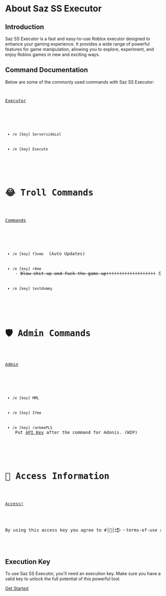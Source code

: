 <div class="container">
        <h1>About Saz SS Executor</h1>
        <div class="section">
            <h2>Introduction</h2>
            <p>Saz SS Executor is a fast and easy-to-use Roblox executor designed to enhance your gaming experience. It provides a wide range of powerful features for game manipulation, allowing you to explore, experiment, and enjoy Roblox games in new and exciting ways.</p>
        </div>
        <div class="section">
            <h2>Command Documentation</h2>
            <p>Below are some of the commonly used commands with Saz SS Executor:</p>
            <pre class="code">
    <p><a href="https://github.com/Blood-Gang-Inc/sa-zserverside">Executor</a></p>
    <ul>
        <li><code>/e [key] ServersideLol</code></li>
        <li><code>/e [key] Execute</code></li>
    </ul>
    <h1>😂 Troll Commands</h1>
    <p><a href="https://github.com/Blood-Gang-Inc/sa-zserverside">Commands</a></p>
    <ul>
        <li><code>/e [key] f3xme</code> <span> (Auto Updates)</span></li>
        <li><code>/e [key] r6me</code> - <del>Blow shit up and fuck the game up!!!!!!!!!!!!!!!!!!!</del> <span>😞</span></li>
        <li><code>/e [key] testdummy</code></li>
    </ul>
    <h1>🛡️ Admin Commands</h1>
    <p><a href="https://github.com/Blood-Gang-Inc/Admin">Admin</a></p>
    <ul>
        <li><code>/e [key] MML</code></li>
        <li><code>/e [key] IYme</code></li>
        <li><code>/e [key] rankmePLS</code> <span>Put <a href="https://github.com/Epix-Incorporated/Adonis/wiki">API Key</a> after the command for Adonis. (WIP)</span></li>
    </ul>
    <h1>🧾 Access Information</h1>
    <p><a href="https://github.com/Blood-Gang-Inc/sa-zserverside">Access!</a></p>
    <p>By using this access key you agree to #│📄│𒄠・terms-of-use and are accepting the punishments of using Saz.</p>
            </pre>
        </div>
        <div class="section">
            <h2>Execution Key</h2>
            <p>To use Saz SS Executor, you'll need an execution key. Make sure you have a valid key to unlock the full potential of this powerful tool.</p>
        </div>
        <div class="button-container">
            <a class="button" href="https://sazssexecutor.com">Get Started</a>
        </div>
    </div>
</body>
</html>
